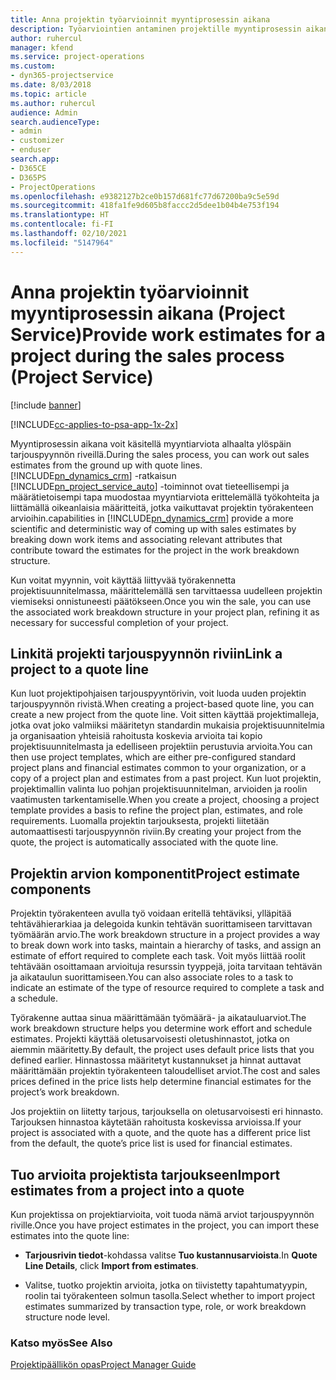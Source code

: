 ```yaml
---
title: Anna projektin työarvioinnit myyntiprosessin aikana
description: Työarviointien antaminen projektille myyntiprosessin aikana Project Servicessä
author: ruhercul
manager: kfend
ms.service: project-operations
ms.custom:
- dyn365-projectservice
ms.date: 8/03/2018
ms.topic: article
ms.author: ruhercul
audience: Admin
search.audienceType:
- admin
- customizer
- enduser
search.app:
- D365CE
- D365PS
- ProjectOperations
ms.openlocfilehash: e9382127b2ce0b157d681fc77d67200ba9c5e59d
ms.sourcegitcommit: 418fa1fe9d605b8faccc2d5dee1b04b4e753f194
ms.translationtype: HT
ms.contentlocale: fi-FI
ms.lasthandoff: 02/10/2021
ms.locfileid: "5147964"
---
```

# <a name="provide-work-estimates-for-a-project-during-the-sales-process-project-service"></a><span data-ttu-id="45947-103">Anna projektin työarvioinnit myyntiprosessin aikana (Project Service)</span><span class="sxs-lookup"><span data-stu-id="45947-103">Provide work estimates for a project during the sales process (Project Service)</span></span>

[!include [banner](../includes/psa-now-project-operations.md)]

[!INCLUDE[cc-applies-to-psa-app-1x-2x](../includes/cc-applies-to-psa-app-1x-2x.md)]

<span data-ttu-id="45947-104">Myyntiprosessin aikana voit käsitellä myyntiarviota alhaalta ylöspäin tarjouspyynnön riveillä.</span><span class="sxs-lookup"><span data-stu-id="45947-104">During the sales process, you can work out sales estimates from the ground up with quote lines.</span></span> [!INCLUDE[pn_dynamics_crm](../includes/pn-dynamics-crm.md)] <span data-ttu-id="45947-105">-ratkaisun [!INCLUDE[pn_project_service_auto](../includes/pn-project-service-auto.md)] -toiminnot ovat tieteellisempi ja määrätietoisempi tapa muodostaa myyntiarviota erittelemällä työkohteita ja liittämällä oikeanlaisia määritteitä, jotka vaikuttavat projektin työrakenteen arvioihin.</span><span class="sxs-lookup"><span data-stu-id="45947-105">capabilities in [!INCLUDE[pn_dynamics_crm](../includes/pn-dynamics-crm.md)] provide a more scientific and deterministic way of coming up with sales estimates by breaking down work items and associating relevant attributes that contribute toward the estimates for the project in the work breakdown structure.</span></span>  
  
 <span data-ttu-id="45947-106">Kun voitat myynnin, voit käyttää liittyvää työrakennetta projektisuunnitelmassa, määrittelemällä sen tarvittaessa uudelleen projektin viemiseksi onnistuneesti päätökseen.</span><span class="sxs-lookup"><span data-stu-id="45947-106">Once you win the sale, you can use the associated work breakdown structure in your project plan, refining it as necessary for successful completion of your project.</span></span>  
  
## <a name="link-a-project-to-a-quote-line"></a><span data-ttu-id="45947-107">Linkitä projekti tarjouspyynnön riviin</span><span class="sxs-lookup"><span data-stu-id="45947-107">Link a project to a quote line</span></span>  
 <span data-ttu-id="45947-108">Kun luot projektipohjaisen tarjouspyyntörivin, voit luoda uuden projektin tarjouspyynnön rivistä.</span><span class="sxs-lookup"><span data-stu-id="45947-108">When creating a project-based quote line, you can create a new project from the quote line.</span></span> <span data-ttu-id="45947-109">Voit sitten käyttää projektimalleja, jotka ovat joko valmiiksi määritetyn standardin mukaisia projektisuunnitelmia ja organisaation yhteisiä rahoitusta koskevia arvioita tai kopio projektisuunnitelmasta ja edelliseen projektiin perustuvia arvioita.</span><span class="sxs-lookup"><span data-stu-id="45947-109">You can then use project templates, which are either pre-configured standard project plans and financial estimates common to your organization, or a copy of a project plan and estimates from a past project.</span></span> <span data-ttu-id="45947-110">Kun luot projektin, projektimallin valinta luo pohjan projektisuunnitelman, arvioiden ja roolin vaatimusten tarkentamiselle.</span><span class="sxs-lookup"><span data-stu-id="45947-110">When you create a project, choosing a project template provides a basis to refine the project plan, estimates, and role requirements.</span></span> <span data-ttu-id="45947-111">Luomalla projektin tarjouksesta, projekti liitetään automaattisesti tarjouspyynnön riviin.</span><span class="sxs-lookup"><span data-stu-id="45947-111">By creating your project from the quote, the project is automatically associated with the quote line.</span></span>  
  
## <a name="project-estimate-components"></a><span data-ttu-id="45947-112">Projektin arvion komponentit</span><span class="sxs-lookup"><span data-stu-id="45947-112">Project estimate components</span></span>  
 <span data-ttu-id="45947-113">Projektin työrakenteen avulla työ voidaan eritellä tehtäviksi, ylläpitää tehtävähierarkiaa ja delegoida kunkin tehtävän suorittamiseen tarvittavan työmäärän arvio.</span><span class="sxs-lookup"><span data-stu-id="45947-113">The work breakdown structure in a project provides a way to break down work into tasks, maintain a hierarchy of tasks, and assign an estimate of effort required to complete each task.</span></span> <span data-ttu-id="45947-114">Voit myös liittää roolit tehtävään osoittamaan arvioituja resurssin tyyppejä, joita tarvitaan tehtävän ja aikataulun suorittamiseen.</span><span class="sxs-lookup"><span data-stu-id="45947-114">You can also associate roles to a task to indicate an estimate of the type of resource required to complete a task and a schedule.</span></span>  
  
 <span data-ttu-id="45947-115">Työrakenne auttaa sinua määrittämään työmäärä- ja aikatauluarviot.</span><span class="sxs-lookup"><span data-stu-id="45947-115">The work breakdown structure helps you determine work effort and schedule estimates.</span></span> <span data-ttu-id="45947-116">Projekti käyttää oletusarvoisesti oletushinnastot, jotka on aiemmin määritetty.</span><span class="sxs-lookup"><span data-stu-id="45947-116">By default, the project uses default price lists that you defined earlier.</span></span> <span data-ttu-id="45947-117">Hinnastossa määritetyt kustannukset ja hinnat auttavat määrittämään projektin työrakenteen taloudelliset arviot.</span><span class="sxs-lookup"><span data-stu-id="45947-117">The cost and sales prices defined in the price lists help determine financial estimates for the project’s work breakdown.</span></span>  
  
 <span data-ttu-id="45947-118">Jos projektiin on liitetty tarjous, tarjouksella on oletusarvoisesti eri hinnasto. Tarjouksen hinnastoa käytetään rahoitusta koskevissa arvioissa.</span><span class="sxs-lookup"><span data-stu-id="45947-118">If your project is associated with a quote, and the quote has a different price list from the default, the quote’s price list is used for financial estimates.</span></span>  
  
## <a name="import-estimates-from-a-project-into-a-quote"></a><span data-ttu-id="45947-119">Tuo arvioita projektista tarjoukseen</span><span class="sxs-lookup"><span data-stu-id="45947-119">Import estimates from a project into a quote</span></span>  
 <span data-ttu-id="45947-120">Kun projektissa on projektiarvioita, voit tuoda nämä arviot tarjouspyynnön riville.</span><span class="sxs-lookup"><span data-stu-id="45947-120">Once you have project estimates in the project, you can import these estimates into the quote line:</span></span>  
  
-   <span data-ttu-id="45947-121">**Tarjousrivin tiedot**-kohdassa valitse **Tuo kustannusarvioista**.</span><span class="sxs-lookup"><span data-stu-id="45947-121">In **Quote Line Details**, click **Import from estimates**.</span></span> 

-   <span data-ttu-id="45947-122">Valitse, tuotko projektin arvioita, jotka on tiivistetty tapahtumatyypin, roolin tai työrakenteen solmun tasolla.</span><span class="sxs-lookup"><span data-stu-id="45947-122">Select whether to import project estimates summarized by transaction type, role, or work breakdown structure node level.</span></span>  
  
### <a name="see-also"></a><span data-ttu-id="45947-123">Katso myös</span><span class="sxs-lookup"><span data-stu-id="45947-123">See Also</span></span>  
 [<span data-ttu-id="45947-124">Projektipäällikön opas</span><span class="sxs-lookup"><span data-stu-id="45947-124">Project Manager Guide</span></span>](../psa/project-manager-guide.md)

